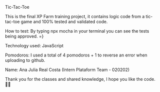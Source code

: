 Tic-Tac-Toe 

This is the final XP Farm training project, it contains logic code from a tic-tac-toe game and 100% tested and validated code.

How to test: By typing npx mocha in your terminal you can see the tests being approved. =} 

Technology used: JavaScript

Pomodoros: I used a total of 4 pomodoros + 1 to reverse an error when uploading to github.


Name: Ana Julia Real Costa (Intern Plataform Team - 020202) 


Thank you for the classes and shared knowledge, I hope you like the code. 🚀🦜

